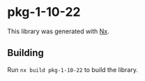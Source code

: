 # pkg-1-10-22

This library was generated with [Nx](https://nx.dev).

## Building

Run `nx build pkg-1-10-22` to build the library.

